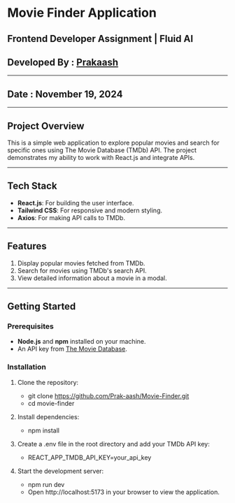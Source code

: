 # Movie Finder Application  
**Frontend Developer Assignment | Fluid AI**
---

## Developed By : [**Prakaash**](https://prakaash.netlify.app/)
---
## Date : **November 19, 2024**
---

## Project Overview 
This is a simple web application to explore popular movies and search for specific ones using The Movie Database (TMDb) API. The project demonstrates my ability to work with React.js and integrate APIs.

---
## Tech Stack  

- **React.js**: For building the user interface.  
- **Tailwind CSS**: For responsive and modern styling.  
- **Axios**: For making API calls to TMDb.  

---
## Features  

1. Display popular movies fetched from TMDb.  
2. Search for movies using TMDb's search API.  
3. View detailed information about a movie in a modal.

---
## Getting Started  

### Prerequisites  

- **Node.js** and **npm** installed on your machine.  
- An API key from [The Movie Database](https://www.themoviedb.org/).  

### Installation  

1. Clone the repository:  
    - git clone https://github.com/Prak-aash/Movie-Finder.git
    - cd movie-finder

2. Install dependencies:
    - npm install

3. Create a .env file in the root directory and add your TMDb API key:
    - REACT_APP_TMDB_API_KEY=your_api_key

4. Start the development server:
    - npm run dev
    - Open http://localhost:5173 in your browser to view the application.
